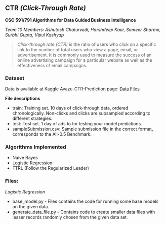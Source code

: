 ## CTR _(Click-Through Rate)_
**CSC 591/791 Algorithms for Data Guided Business Intelligence**

_Team 10 Members: Ashutosh Chaturvedi, Harshdeep Kaur, Sameer Sharma, Surbhi Gupta, Vipul Kashyap_

> _Click-through rate (CTR)_ is the ratio of users who click on a specific link to the number of total users who view a page, email, or advertisement. It is commonly used to measure the success of an online advertising campaign for a particular website as well as the effectiveness of email campaigns.

### Dataset
Data is available at Kaggle Avazu-CTR-Prediction page: [Data Files](https://www.kaggle.com/c/avazu-ctr-prediction/data)

__File descriptions__
* train: Training set. 10 days of click-through data, ordered chronologically. Non-clicks and clicks are subsampled according to different strategies.
* test: Test set. 1 day of ads to for testing your model predictions. 
* sampleSubmission.csv: Sample submission file in the correct format, corresponds to the All-0.5 Benchmark.

### Algorithms Implemented
* Naive Bayes
* Logistic Regression
* FTRL (Follow the Regularized Leader)

### Files:
_Logistic Regression_
* base_model.py - Files contains the code for running some base models on the given data.
* generate_data_file.py - Contains code to create smaller data files with lesser records randomly chosen from the given data set.
